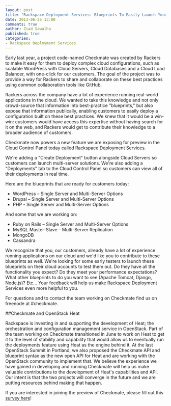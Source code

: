 ```yaml
---
layout: post
title: "Rackspace Deployment Services: Blueprints To Easily Launch Your Apps"
date: 2013-06-25 13:00
comments: true
author: Ziad Sawalha
published: true
categories: 
- Rackspace Deployment Services
---
```

Early last year, a project code-named Checkmate was created by Rackers to make it easy for them to deploy complex cloud configurations, such as scalable WordPress with Cloud Servers, Cloud Databases and a Cloud Load Balancer, with one-click for our customers. The goal of the project was to provide a way for Rackers to share and collaborate on these best practices using common collaboration tools like GitHub. 

Rackers across the company have a lot of experience running real-world applications in the cloud. We wanted to take this knowledge and not only crowd-source that information into best-practice "blueprints," but also expose that information publically, enabling customers to easily deploy a configuration built on these best practices. We knew that it would be a win-win: customers would have access this expertise without having search for it on the web, and Rackers would get to contribute their knowledge to a broader audience of customers.

Checkmate now powers a new feature we are exposing for preview in the Cloud Control Panel today called Rackspace Deployment Services.

<!-- more -->

We're adding a "Create Deployment" button alongside Cloud Servers so customers can launch multi-server solutions. We're also adding a "Deployments" tab to the Cloud Control Panel so customers can view all of their deployments in real time.

Here are the blueprints that are ready for customers today:

* WordPress – Single Server and Multi-Server Options
* Drupal – Single Server and Multi-Server Options
* PHP - Single Server and Multi-Server Options

And some that we are working on:

* Ruby on Rails – Single Server and Multi-Server Options 
* MySQL Master-Slave – Multi-Server Replication
* MongoDB
* Cassandra

We recognize that you, our customers, already have a lot of experience running applications on our cloud and we'd like you to contribute to these blueprints as well. We're looking for some early testers to launch these blueprints on their cloud accounts to test them out. Do they have all the functionality you expect? Do they meet your performance expectations? What other blueprints to do you want to see (Apache Tomcat, Django, Node.js)? Etc... Your feedback will help us make Rackspace Deployment Services even more helpful to you.

For questions and to contact the team working on Checkmate find us on freenode at #checkmate.

##Checkmate and OpenStack Heat

Rackspace is investing in and supporting the development of Heat; the orchestration and configuration management service in OpenStack. Part of the team working on Checkmate transitioned in June to work on Heat to get it to the level of stability and capability that would allow us to eventually run the deployments feature using Heat as the engine behind it. At the last OpenStack Summit in Portland, we also proposed the Checkmate API and blueprint syntax as the new open API for Heat and are working with the OpenStack community to implement that. We believe the experience we have gained in developing and running Checkmate will help us make valuable contributions to the development of Heat's capabilities and API. Our intent is that the two projects will converge in the future and we are putting resources behind making that happen.

If you are interested in joining the preview of Checkmate, please fill out this [survey here][1]!

[1]: https://rackspace.qualtrics.com/SE/?SID=SV_3WuQo6rpwLH1uyp